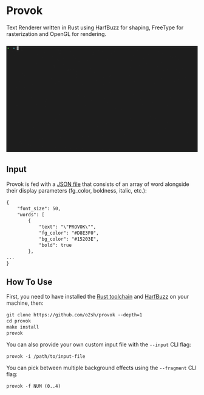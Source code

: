 # Provok

Text Renderer written in Rust using HarfBuzz for shaping, FreeType for rasterization and OpenGL for rendering.

<h3 align="center"><img src="resources/provok.gif"></h3>

## Input

Provok is fed with a [JSON file](./examples/0.json) that consists of an array of word alongside their display parameters (fg_color, boldness, italic, etc.):

```text
{
    "font_size": 50,
    "words": [
        {
            "text": "\"PROVOK\"",
            "fg_color": "#D8E3F0",
            "bg_color": "#15203E",
            "bold": true
        },
...
}

```

## How To Use

First, you need to have installed the [Rust toolchain](https://www.rust-lang.org/tools/install) and [HarfBuzz](https://harfbuzz.github.io) on your machine, then:

```text
git clone https://github.com/o2sh/provok --depth=1
cd provok 
make install
provok
```

You can also provide your own custom input file with the `--input` CLI flag:

```text
provok -i /path/to/input-file
```

You can pick between multiple background effects using the `--fragment` CLI flag:

```text
provok -f NUM (0..4)
```
